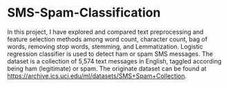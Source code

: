 # SMS-Spam-Classification
In this project, I have explored and compared text preprocessing and feature selection methods among word count, character count, bag of words, removing stop words, stemming, and Lemmatization. Logistic regression classifier is used to detect ham or spam SMS messages. The dataset is a collection of 5,574 text messages in English, taggled according being ham (legitimate) or spam. The originate dataset can be found at https://archive.ics.uci.edu/ml/datasets/SMS+Spam+Collection.

